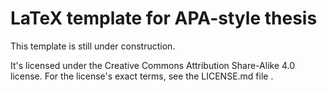 # LaTeX template for APA-style thesis

This template is still under construction.

It's licensed under the Creative Commons Attribution Share-Alike 4.0 license. For the license's exact terms, see the LICENSE.md file .
